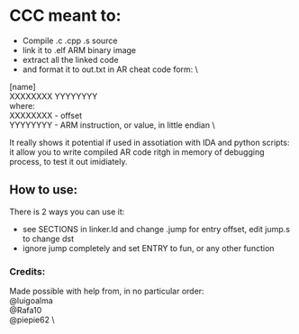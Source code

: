 # CCC meant to:
- Compile .c .cpp .s source
- link it to .elf ARM binary image
- extract all the linked code
- and format it to out.txt in AR cheat code form: \

[name] \
XXXXXXXX YYYYYYYY \
where: \
XXXXXXXX - offset \
YYYYYYYY - ARM instruction, or value, in little endian \

It really shows it potential if used in assotiation with IDA and python scripts:
it allow you to write compiled AR code ritgh in memory of debugging process,
to test it out imidiately.

## How to use:
There is 2 ways you can use it:
- see SECTIONS in linker.ld and change .jump for entry offset, edit jump.s to change dst
- ignore jump completely and set ENTRY to fun, or any other function

### Credits:
Made possible with help from, in no particular order: \
@luigoalma \
@Rafa10 \
@piepie62 \